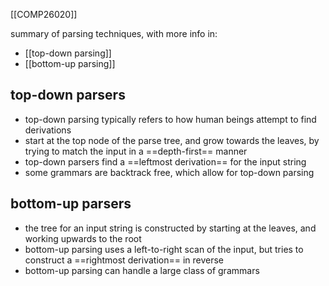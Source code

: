 [[COMP26020]]

summary of parsing techniques, with more info in:
- [[top-down parsing]]
- [[bottom-up parsing]]

## top-down parsers
- top-down parsing typically refers to how human beings attempt to find derivations
- start at the top node of the parse tree, and grow towards the leaves, by trying to match the input in a ==depth-first== manner
- top-down parsers find a ==leftmost derivation== for the input string
- some grammars are backtrack free, which allow for top-down parsing

## bottom-up parsers
- the tree for an input string is constructed by starting at the leaves, and working upwards to the root
- bottom-up parsing uses a left-to-right scan of the input, but tries to construct a ==rightmost derivation== in reverse
- bottom-up parsing can handle a large class of grammars